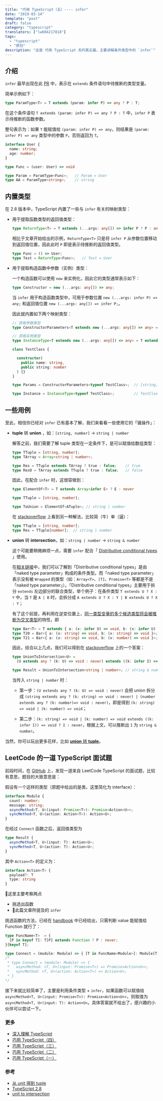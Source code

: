 ```yaml
---
title: "巧用 TypeScript（五）---- infer"
date: "2019-03-14"
template: "post"
draft: false
category: "typescript"
translators: ["lw604217818"]
tags:
  - "typescript"
  - "原创"
description: "这是 巧用 TypeScript 系列第五篇，主要讲解条件类型中的 `infer`"
---
```


## 介绍

`infer` 最早出现在此 [PR](https://github.com/Microsoft/TypeScript/pull/21496) 中，表示在 `extends` 条件语句中待推断的类型变量。

简单示例如下：

```ts
type ParamType<T> = T extends (param: infer P) => any ? P : T;
```

在这个条件语句 `T extends (param: infer P) => any ? P : T` 中，`infer P` 表示待推断的函数参数。

整句表示为：如果 `T` 能赋值给 `(param: infer P) => any`，则结果是 `(param: infer P) => any` 类型中的参数 `P`，否则返回为 `T`。

```ts
interface User {
  name: string;
  age: number;
}

type Func = (user: User) => void

type Param = ParamType<Func>;   // Param = User
type AA = ParamType<string>;    // string
```

## 内置类型

在 2.8 版本中，TypeScript 内置了一些与 `infer` 有关的映射类型：

- 用于提取函数类型的返回值类型：

  ```ts
  type ReturnType<T> = T extends (...args: any[]) => infer P ? P : any;
  ```

  相比于文章开始给出的示例，`ReturnType<T>` 只是将 `infer P` 从参数位置移动到返回值位置，因此此时 `P` 即是表示待推断的返回值类型。

  ```ts
  type Func = () => User;
  type Test = ReturnType<Func>;   // Test = User
  ```

- 用于提取构造函数中参数（实例）类型：

  一个构造函数可以使用 `new` 来实例化，因此它的类型通常表示如下：

  ```ts
  type Constructor = new (...args: any[]) => any;
  ```

  当 `infer` 用于构造函数类型中，可用于参数位置 `new (...args: infer P) => any;` 和返回值位置 `new (...args: any[]) => infer P;`。

  因此就内置如下两个映射类型：

  ```ts
  // 获取参数类型
  type ConstructorParameters<T extends new (...args: any[]) => any> = T extends new (...args: infer P) => any ? P : never;

  // 获取实例类型
  type InstanceType<T extends new (...args: any[]) => any> = T extends new (...args: any[]) => infer R ? R : any;

  class TestClass {

    constructor(
      public name: string,
      public string: number
    ) {}
  }

  type Params = ConstructorParameters<typeof TestClass>;  // [string, numbder]

  type Instance = InstanceType<typeof TestClass>;         // TestClass
  ```

## 一些用例

至此，相信你已经对 `infer` 已有基本了解，我们来看看一些使用它的「骚操作」：

- **tuple** 转 **union** ，如：`[string, number]` -> `string | number`

  解答之前，我们需要了解 tuple 类型在一定条件下，是可以赋值给数组类型：

  ```ts
  type TTuple = [string, number];
  type TArray = Array<string | number>;

  type Res = TTuple extends TArray ? true : false;    // true
  type ResO = TArray extends TTuple ? true : false;   // false
  ```

  因此，在配合 `infer` 时，这很容做到：

  ```ts
  type ElementOf<T> = T extends Array<infer E> ? E : never

  type TTuple = [string, number];

  type ToUnion = ElementOf<ATuple>; // string | number
  ```

  在 [stackoverflow](https://stackoverflow.com/questions/44480644/typescript-string-union-to-string-array/45486495#45486495) 上看到另一种解法，比较简（牛）单（逼）：

  ```ts
  type TTuple = [string, number];
  type Res = TTuple[number];  // string | number
  ```

- **union** 转 **intersection**，如：`string | number` -> `string & number`

  这个可能要稍微麻烦一点，需要 `infer` 配合「 [Distributive conditional types](https://www.typescriptlang.org/docs/handbook/release-notes/typescript-2-8.html#distributive-conditional-types) 」使用。
  
  在[相关链接](https://www.typescriptlang.org/docs/handbook/release-notes/typescript-2-8.html#distributive-conditional-types)中，我们可以了解到「Distributive conditional types」是由「naked type parameter」构成的条件类型。而「naked type parameter」表示没有被 `Wrapped` 的类型（如：`Array<T>`、`[T]`、`Promise<T>` 等都是不是「naked type parameter」）。「Distributive conditional types」主要用于拆分 `extends` 左边部分的联合类型，举个例子：在条件类型 `T extends U ? X : Y` 中，当 `T` 是 `A | B` 时，会拆分成 `A extends U ? X : Y | B extends U ? X : Y`；

  有了这个前提，再利用在逆变位置上，[同一类型变量的多个候选类型将会被推断为交叉类型](https://github.com/Microsoft/TypeScript/pull/21496)的特性，即

  ```ts
  type Bar<T> = T extends { a: (x: infer U) => void, b: (x: infer U) => void } ? U : never;
  type T20 = Bar<{ a: (x: string) => void, b: (x: string) => void }>;  // string
  type T21 = Bar<{ a: (x: string) => void, b: (x: number) => void }>;  // string & number
  ```

  因此，综合以上几点，我们可以得到在 [stackoverflow](https://stackoverflow.com/questions/50374908/transform-union-type-to-intersection-type) 上的一个答案：

  ```ts
  type UnionToIntersection<U> =
    (U extends any ? (k: U) => void : never) extends ((k: infer I) => void) ? I : never;

  type Result = UnionToIntersection<string | number>; // string & number
  ```

  当传入 `string | number` 时：

  - 第一步：`(U extends any ? (k: U) => void : never)` 会把 union 拆分成 `(string extends any ? (k: string) => void : never) | (number extends any ? (k: number)=> void : never)`，即是得到 `(k: string) => void | (k: number) => void`；

  - 第二步：`(k: string) => void | (k: number) => void extends ((k: infer I)) => void ? I : never`，根据上文，可以推断出 `I` 为 `string & number`。

当然，你可以玩出更多花样，比如 [**union** 转 **tuple**](https://zhuanlan.zhihu.com/p/58704376)。

## LeetCode 的一道 TypeScript 面试题

前段时间，在 [GitHub](https://github.com/LeetCode-OpenSource/hire/blob/master/typescript_zh.md) 上，发现一道来自 LeetCode TypeScript 的面试题，比较有意思，题目的大致意思是：

假设有一个这样的类型（原题中给出的是类，这里简化为 interface）：

```ts
interface Module {
  count: number;
  message: string;
  asyncMethod<T, U>(input: Promise<T>): Promise<Action<U>>;
  syncMethod<T, U>(action: Action<T>): Action<U>;
}
```

在经过 `Connect` 函数之后，返回值类型为

```ts
type Result {
  asyncMethod<T, U>(input: T): Action<U>;
  syncMethod<T, U>(action: T): Action<U>;
}
```

其中 `Action<T>` 的定义为：

```ts
interface Action<T> {
  payload?: T
  type: string
}
```

这里主要考察两点

- 挑选出函数
- 此篇文章所提及的 `infer`

挑选函数的方法，已经在 [handbook](http://www.typescriptlang.org/docs/handbook/release-notes/typescript-2-8.html) 中已经给出，只需判断 value 能赋值给 Function 就行了：

```ts
type FuncName<T>  = {
  [P in keyof T]: T[P] extends Function ? P : never;
}[keyof T];

type Connect = (module: Module) => { [T in FuncName<Module>]: Module[T] }
/*
 * type Connect = (module: Module) => {
 *   asyncMethod: <T, U>(input: Promise<T>) => Promise<Action<U>>;
 *   syncMethod: <T, U>(action: Action<T>) => Action<U>;
 * }
*/
```

接下来就比较简单了，主要是利用条件类型 + `infer`，如果函数可以赋值给 `asyncMethod<T, U>(input: Promise<T>): Promise<Action<U>>`，则取值为 `asyncMethod<T, U>(input: T): Action<U>`。具体答案就不给出了，感兴趣的小伙伴可以尝试一下。

### 更多

- [深入理解 TypeScript](https://jkchao.github.io/typescript-book-chinese/)
- [巧用 TypeScript（四）](https://jkchao.cn/article/5c162137e35fb85c4c7e1278)
- [巧用 TypeScript（三）](https://jkchao.cn/article/5befe57994307c57d4c8d383)
- [巧用 TypeScript（二）](https://jkchao.cn/article/5bde8fdf94307c57d4c8d37a)
- [巧用 TypeScript（一）](https://jkchao.cn/article/5bb9c63963a5d23d5ce3091b)

### 参考

- [从 unit 得到 tuple](https://zhuanlan.zhihu.com/p/58704376)
- [TypeScript 2.8](http://www.typescriptlang.org/docs/handbook/release-notes/typescript-2-8.html)
- [unit to intersection](https://stackoverflow.com/questions/50374908/transform-union-type-to-intersection-type)